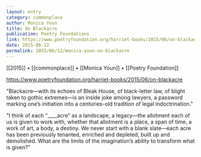 ```yaml
---
layout: entry
category: commonplace
author: Monica Youn
title: On Blackacre
publication: Poetry Foundations
link: https://www.poetryfoundation.org/harriet-books/2015/06/on-blackacre
date: 2015-06-12
permalink: 2015/06/12/monica-youn-on-blackacre
---
```


[[2015]] • [[commonplace]] • [[Monica Youn]] • [[Poetry Foundation]] 

https://www.poetryfoundation.org/harriet-books/2015/06/on-blackacre

"Blackacre—with its echoes of Bleak House, of black-letter law, of blight taken to gothic extremes—is an inside joke among lawyers, a password marking one’s initiation into a centuries-old tradition of legal indoctrination."

"I think of each “____acre” as a landscape, a legacy—the allotment each of us is given to work with, whether that allotment is a place, a span of time, a work of art, a body, a destiny. We never start with a blank slate—each acre has been previously tenanted, enriched and depleted, built up and demolished. What are the limits of the imagination’s ability to transform what is given?"
